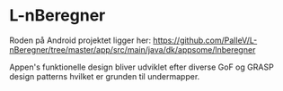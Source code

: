 # L-nBeregner
Roden på Android projektet ligger her:
https://github.com/PalleV/L-nBeregner/tree/master/app/src/main/java/dk/appsome/lnberegner

Appen's funktionelle design bliver udviklet efter diverse GoF og GRASP design patterns hvilket er grunden til undermapper.
